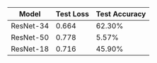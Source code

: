 | Model | Test Loss | Test Accuracy |
| --- | --- | --- |
| ResNet-34 | 0.664 | 62.30% |
| ResNet-50 | 0.778 | 5.57% |
| ResNet-18 | 0.716 | 45.90% |
